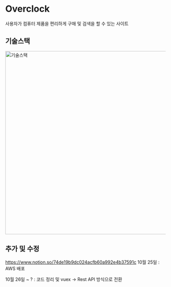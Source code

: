# Overclock
사용자가 컴퓨터 제품을 편리하게 구매 및 검색을 할 수 있는 사이트



## 기술스택 
<img width="576" alt="기술스택" src="https://user-images.githubusercontent.com/82433524/197136584-a742d17e-c8ad-4cf1-a208-517a0d287037.png">


## 추가 및 수정
https://www.notion.so/74de19b9dc024acfb60a992e4b37591c
10월 25일 : AWS 배포

10월 26일 ~ ? : 코드 정리 및 vuex -> Rest API 방식으로 전환 
